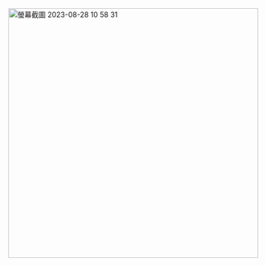 
<img width="497" alt="螢幕截圖 2023-08-28 10 58 31" src="https://github.com/RaymondRaman/Talib/assets/107023977/3ab62274-33bc-456c-a4de-86fdc71dee63">
